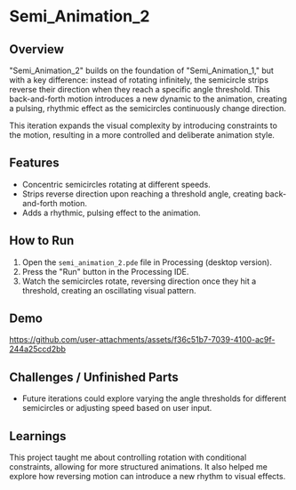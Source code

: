 # Semi_Animation_2

## Overview
"Semi_Animation_2" builds on the foundation of "Semi_Animation_1," but with a key difference: instead of rotating infinitely, the semicircle strips reverse their direction when they reach a specific angle threshold. This back-and-forth motion introduces a new dynamic to the animation, creating a pulsing, rhythmic effect as the semicircles continuously change direction.

This iteration expands the visual complexity by introducing constraints to the motion, resulting in a more controlled and deliberate animation style.

## Features
- Concentric semicircles rotating at different speeds.
- Strips reverse direction upon reaching a threshold angle, creating back-and-forth motion.
- Adds a rhythmic, pulsing effect to the animation.

## How to Run
1. Open the `semi_animation_2.pde` file in Processing (desktop version).
2. Press the "Run" button in the Processing IDE.
3. Watch the semicircles rotate, reversing direction once they hit a threshold, creating an oscillating visual pattern.

## Demo
https://github.com/user-attachments/assets/f36c51b7-7039-4100-ac9f-244a25ccd2bb



## Challenges / Unfinished Parts
- Future iterations could explore varying the angle thresholds for different semicircles or adjusting speed based on user input.

## Learnings
This project taught me about controlling rotation with conditional constraints, allowing for more structured animations. It also helped me explore how reversing motion can introduce a new rhythm to visual effects.

